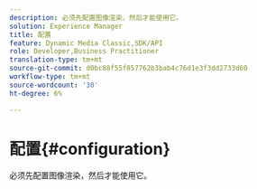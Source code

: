```yaml
---
description: 必须先配置图像渲染，然后才能使用它。
solution: Experience Manager
title: 配置
feature: Dynamic Media Classic,SDK/API
role: Developer,Business Practitioner
translation-type: tm+mt
source-git-commit: d0bc88f55f857762b3bab4c76d1e3f3dd2733d60
workflow-type: tm+mt
source-wordcount: '30'
ht-degree: 6%

---
```



# 配置{#configuration}

必须先配置图像渲染，然后才能使用它。

